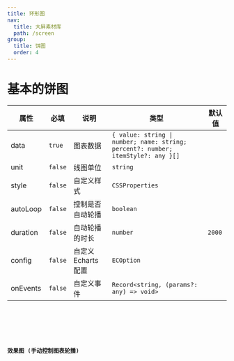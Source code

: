 ```yaml
---
title: 环形图
nav:
  title: 大屏素材库
  path: /screen
group:
  title: 饼图
  order: 4
---
```


# 基本的饼图

| 属性 | 必填 | 说明 | 类型 | 默认值 |
| --- | --- | --- | --- | --- |
| data | `true` | 图表数据 | `{ value: string \| number; name: string; percent?: number; itemStyle?: any }[]` |  |
| unit | `false` | 线图单位 | `string` |  |
| style | `false` | 自定义样式 | `CSSProperties` |  |
| autoLoop | `false` | 控制是否自动轮播 | `boolean` |  |
| duration | `false` | 自动轮播的时长 | `number` | `2000` |
| config | `false` | 自定义 Echarts 配置 | `ECOption` |  |
| onEvents | `false` | 自定义事件 | `Record<string, (params?: any) => void>` |  |

<code src="../../../example/BasePieDemo/demo1.tsx" background="#040727">

<code src="../../../example/BasePieDemo/demo2.tsx" background="#040727">

<code src="../../../example/BasePieDemo/demo3.tsx" background="#040727">

## 效果图 (手动控制图表轮播)

<code src="../../../example/BasePieDemo/demo4.tsx" background="#040727">
